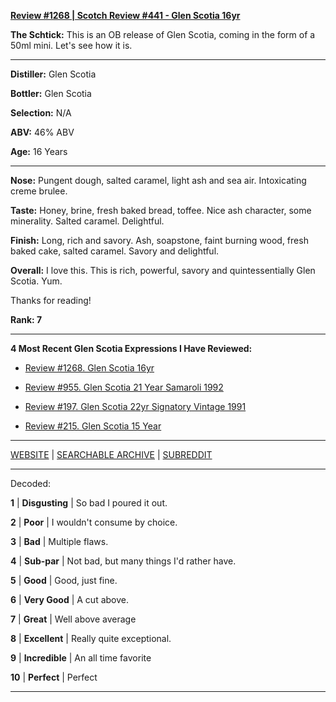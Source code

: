 
[**Review #1268 | Scotch Review #441 - Glen Scotia 16yr**]( https://t8ke.review/review-1268-glen-scotia-16yr)

**The Schtick:** This is an OB release of Glen Scotia, coming in the form of a 50ml mini. Let's see how it is. 

-----

**Distiller:** Glen Scotia

**Bottler:** Glen Scotia

**Selection:** N/A

**ABV:**  46% ABV

**Age:** 16 Years 

-----

**Nose:**  Pungent dough, salted caramel, light ash and sea air. Intoxicating creme brulee.

**Taste:** Honey, brine, fresh baked bread, toffee. Nice ash character, some minerality. Salted caramel. Delightful. 

**Finish:** Long, rich and savory. Ash, soapstone, faint burning wood, fresh baked cake, salted caramel. Savory and delightful. 

**Overall:** I love this. This is rich, powerful, savory and quintessentially Glen Scotia. Yum.

Thanks for reading!

**Rank: 7**

----- 

**4 Most Recent Glen Scotia Expressions I Have Reviewed:** 

- [Review #1268. Glen Scotia 16yr]( https://t8ke.review/review-1268-glen-scotia-16yr) 

- [Review #955. Glen Scotia 21 Year Samaroli 1992]( https://t8ke.review/review-955-glen-scotia-21yr-samaroli-1992/) 

- [Review #197. Glen Scotia 22yr Signatory Vintage 1991]( https://t8ke.review/review-197-glen-scotia-22yr-signatory-vintage/) 

- [Review #215. Glen Scotia 15 Year]( https://t8ke.review/review-215-glen-scotia-15yr/) 

-----

[WEBSITE](https://t8ke.review) | [SEARCHABLE ARCHIVE](https://t8ke.review/review-archive/) | [SUBREDDIT](https://reddit.com/r/t8kereviews)

-----

Decoded:

**1** | **Disgusting** | So bad I poured it out.

**2** | **Poor** | I wouldn't consume by choice.

**3** | **Bad** | Multiple flaws.

**4** | **Sub-par** | Not bad, but many things I'd rather have.

**5** | **Good** | Good, just fine.

**6** | **Very Good** | A cut above.

**7** | **Great** | Well above average

**8** | **Excellent** | Really quite exceptional.

**9** | **Incredible** | An all time favorite

**10** | **Perfect** | Perfect

----

